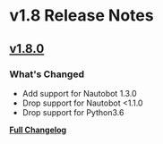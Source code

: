 # v1.8 Release Notes

## [v1.8.0](https://github.com/nautobot/nautobot-app-chatops/releases/tag/v1.8.0)

### What's Changed

* Add support for Nautobot 1.3.0
* Drop support for Nautobot <1.1.0
* Drop support for Python3.6

[**Full Changelog**](https://github.com/nautobot/nautobot-app-chatops/compare/v1.7.1...v1.8.0)